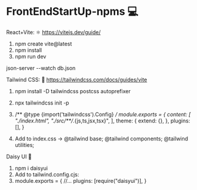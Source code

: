 # FrontEndStartUp-npms 💻

React+Vite: ⚛️
https://vitejs.dev/guide/

1. npm create vite@latest
2. npm install
3. npm run dev

json-server --watch db.json

Tailwind CSS: 🎨
https://tailwindcss.com/docs/guides/vite

1. npm install -D tailwindcss postcss autoprefixer 
2.  npx tailwindcss init -p

3. /** @type {import('tailwindcss').Config} */
module.exports = {
  content: [
    "./index.html",
    "./src/**/*.{js,ts,jsx,tsx}",
  ],
  theme: {
    extend: {},
  },
  plugins: [],
}

4. Add to index.css ->
@tailwind base;
@tailwind components;
@tailwind utilities;

Daisy UI 🌻

1. npm i daisyui
2. Add to tailwind.config.cjs:
2. module.exports = {
  //...
  plugins: [require("daisyui")],
}
